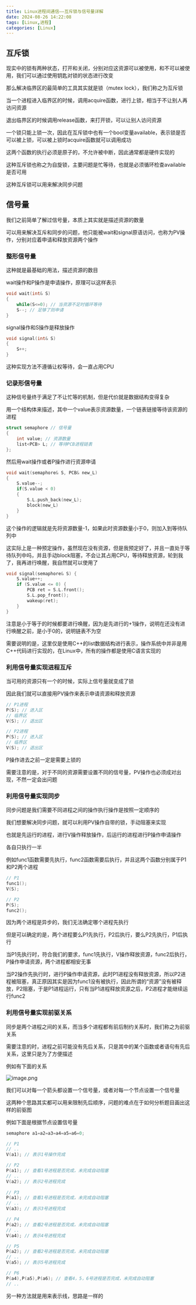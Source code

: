 ```yaml
---
title: Linux进程间通信——互斥锁与信号量详解
date: 2024-08-26 14:22:08
tags: [Linux,进程]
categories: [Linux]
---
```


## 互斥锁

现实中的锁有两种状态，打开和关闭，分别对应这资源可以被使用，和不可以被使用，我们可以通过使用钥匙对锁的状态进行改变

那么解决临界区的最简单的工具其实就是锁（mutex lock），我们称之为互斥锁

当一个进程进入临界区的时候，调用acquire函数，进行上锁，相当于不让别人再访问资源

退出临界区的时候调用release函数，来打开锁，可以让别人访问资源

一个锁只能上锁一次，因此在互斥锁中也有一个bool变量available，表示锁是否可以被上锁，可以被上锁时acquire函数就可以调用成功

这两个函数的执行必须是原子的，不允许被中断，因此通常都是硬件实现的

这种互斥锁也称之为自旋锁，主要问题是忙等待，也就是必须循环检查available是否可用

这种互斥锁可以用来解决同步问题

## 信号量

我们之前简单了解过信号量，本质上其实就是描述资源的数量

可以用来解决互斥和同步的问题，他只能被wait和signal原语访问，也称为PV操作，分别对应着申请和释放资源两个操作

### 整形信号量

这种就是最基础的用法，描述资源的数目

wait操作和P操作是申请操作，原理可以这样表示

```c
void wait(int& S)
{
    while(S<=0); // 当资源不足时循环等待
    S--; // 足够了则申请
}
```

signal操作和S操作是释放操作

```c
void signal(int& S)
{
    S++;
}
```

这种实现方法不遵循让权等待，会一直占用CPU

### 记录形信号量

这种信号量终于满足了不让忙等的机制，但是代价就是数据结构变得复杂

用一个结构体来描述，其中一个value表示资源数量，一个链表链接等待该资源的进程

```cpp
struct semaphore // 信号量
{
    int value; // 资源数量
    list<PCB> L; // 等待PCB进程链表
};
```

然后用wait操作或者P操作进行资源申请

```cpp
void wait(semaphore& S, PCB& new_L)
{
    S.value--;
    if(S.value < 0)
    {
        S.L.push_back(new_L);
        block(new_L)
    }
}
```

这个操作的逻辑就是先将资源数量-1，如果此时资源数量小于0，则加入到等待队列中

这实际上是一种预定操作，虽然现在没有资源，但是我预定好了，并且一直处于等待队列中吗，并且手动block阻塞，不会让其占用CPU，等待释放资源，轮到我了，我再进行唤醒，我自然就可以使用了

```cpp
void signal(semaphore& S) {
    S.value++;
    if (S.value <= 0) {
        PCB ret = S.L.front();
        S.L.pop_front();
        wakeup(ret);
    }
}
```

注意是小于等于的时候都要进行唤醒，因为是先进行的+1操作，说明在还没有进行唤醒之前，是小于0的，说明链表不为空

需要说明的是，这里仅是使用C++的list数据结构进行表示，操作系统中并非是用C++代码进行实现的，在Linux中，所有的操作都是使用C语言实现的

### 利用信号量实现进程互斥

当可用的资源只有一个的时候，实际上信号量就变成了锁

因此我们就可以直接用PV操作来表示申请资源和释放资源

```c
// P1进程
P(S); // 进入区
// 临界区
V(S); // 退出区
```

```c
// P2进程
P(S); // 进入区
// 临界区
V(S); // 退出区
```

P操作进去之前一定是需要上锁的

需要注意的是，对于不同的资源需要设置不同的信号量，PV操作也必须成对出现，不然一定会出问题

### 利用信号量实现同步

同步问题是我们需要不同进程之间的操作执行操作是按照一定顺序的

我们想要解决同步问题，就可以利用PV操作自带的锁，手动阻塞来实现

也就是先运行的进程，进行V操作释放操作，后运行的进程进行P操作申请操作

各自只执行一半

例如func1函数需要先执行，func2函数需要后执行，并且这两个函数分别属于P1和P2两个进程

```c
// P1
func1();
V(S);
```

```c
// P2
P(S);
func2();
```

因为两个进程是异步的，我们无法确定哪个进程先执行

但是可以确定的是，两个进程要么P1先执行，P2后执行，要么P2先执行，P1后执行

当P1先执行时，符合我们的要求，func1先执行，V操作释放资源，func2后执行，P操作申请资源，两个进程都相安无事

当P2操作先执行时，进行P操作申请资源，此时P1进程没有释放资源，所以P2进程被阻塞，真正原因其实是因为func1没有被执行，因此所谓的“资源”没有被释放，P2阻塞，于是P1进程运行，只有当P1进程释放资源之后，P2进程才能继续运行func2

### 利用信号量实现前驱关系

同步是两个进程之间的关系，而当多个进程都有前后制约关系时，我们称之为前驱关系

需要注意的时，进程之前可能没有先后关系，只是其中的某个函数或者语句有先后关系，这里只是为了方便描述

例如有下面的关系

![image.png](https://s2.loli.net/2024/08/27/19htF4lqSkwNjAe.png)

我们可以对每一个箭头都设置一个信号量，或者对每一个节点设置一个信号量

这两种个思路其实都可以用来限制先后顺序，问题的难点在于如何分析题目画出这样的前驱图

例如下面是根据节点设置信号量

```c
semaphore a1=a2=a3=a4=a5=a6=0;

// P1
// ..
V(a1); // 表示1号操作完成

// P2
P(a1); // 查看1号进程是否完成，未完成自动阻塞
// ..
V(a2); // 表示2号进程完成
    
// P3
P(a1); // 查看1号进程是否完成，未完成自动阻塞
// ..
V(a3); // 表示3号进程完成

// P4
P(a2); // 查看2号进程是否完成，未完成自动阻塞
// ..
V(a4); // 表示4号进程完成

// P5
P(a2); // 查看2号进程是否完成，未完成自动阻塞
// ..
V(a5); // 表示5号进程完成

// P6
P(a4),P(a5),P(a6); // 查看4，5，6号进程是否完成，未完成自动阻塞
// ..
```

另一种方法就是用来表示线，思路是一样的
